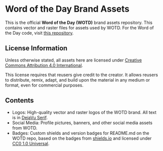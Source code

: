 # Word of the Day Brand Assets
This is the official **Word of the Day (WOTD)** brand assets repository. This contains vector and raster files for assets used by WOTD. For the Word of the Day code, visit [this repository](https://github.com/gaming-gaming/Word-of-the-Day).

## License Information
Unless otherwise stated, all assets here are licensed under [Creative Commons Attribution 4.0 International](https://creativecommons.org/licenses/by/4.0/?ref=chooser-v1).

This license requires that reusers give credit to the creator. It allows reusers to distribute, remix, adapt, and build upon the material in any medium or format, even for commercial purposes.

## Contents
- Logos: High-quality vector and raster logos of the WOTD brand. All text is in [DejaVu Serif](https://dejavu-fonts.github.io/).
- Social Media: Profile pictures, banners, and other social media assets from WOTD.
- Badges: Custom shields and version badges for README.md on the WOTD repo, based on the badges from [shields.io](https://shields.io/) and licensed under [CC0 1.0 Universal](https://creativecommons.org/publicdomain/zero/1.0/?ref=chooser-v1).
